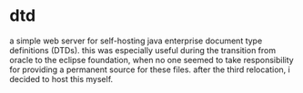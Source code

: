 # dtd

a simple web server for self-hosting java enterprise document type definitions (DTDs).
this was especially useful during the transition from oracle to the eclipse foundation, when no one seemed to take responsibility for providing a permanent source for these files.
after the third relocation, i decided to host this myself.
